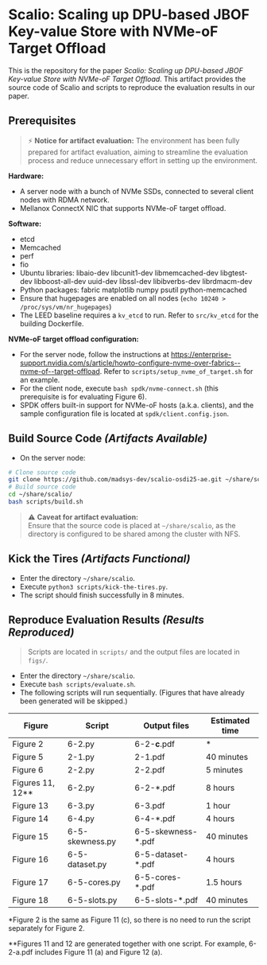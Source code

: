 # Scalio: Scaling up DPU-based JBOF Key-value Store with NVMe-oF Target Offload

This is the repository for the paper *Scalio: Scaling up DPU-based JBOF Key-value Store with NVMe-oF Target Offload*. This artifact provides the source code of Scalio and scripts to reproduce the evaluation results in our paper.

## Prerequisites

> ⚡ **Notice for artifact evaluation:**
> The environment has been fully prepared for artifact evaluation, aiming to streamline the evaluation process and reduce unnecessary effort in setting up the environment.

**Hardware:**

- A server node with a bunch of NVMe SSDs, connected to several client nodes with RDMA network.
- Mellanox ConnectX NIC that supports NVMe-oF target offload.

**Software:**

- etcd
- Memcached
- perf
- fio
- Ubuntu libraries: libaio-dev libcunit1-dev libmemcached-dev libgtest-dev libboost-all-dev uuid-dev libssl-dev libibverbs-dev librdmacm-dev
- Python packages: fabric matplotlib numpy psutil python-memcached
- Ensure that hugepages are enabled on all nodes (`echo 10240 > /proc/sys/vm/nr_hugepages`)
- The LEED baseline requires a `kv_etcd` to run. Refer to `src/kv_etcd` for the building Dockerfile.

**NVMe-oF target offload configuration:**

- For the server node, follow the instructions at https://enterprise-support.nvidia.com/s/article/howto-configure-nvme-over-fabrics--nvme-of--target-offload. Refer to `scripts/setup_nvme_of_target.sh` for an example.
- For the client node, execute `bash spdk/nvme-connect.sh` (this prerequisite is for evaluating Figure 6).
- SPDK offers built-in support for NVMe-oF hosts (a.k.a. clients), and the sample configuration file is located at `spdk/client.config.json`.

## Build Source Code *(Artifacts Available)*

- On the server node:

```bash
# Clone source code
git clone https://github.com/madsys-dev/scalio-osdi25-ae.git ~/share/scalio
# Build source code
cd ~/share/scalio/
bash scripts/build.sh
```

> ⚠️ **Caveat for artifact evaluation:**  
> Ensure that the source code is placed at `~/share/scalio`, as the directory is configured to be shared among the cluster with NFS.

## Kick the Tires *(Artifacts Functional)*

- Enter the directory `~/share/scalio`.
- Execute `python3 scripts/kick-the-tires.py`.
- The script should finish successfully in 8 minutes.

## Reproduce Evaluation Results *(Results Reproduced)*

> Scripts are located in `scripts/` and the output files are located in `figs/`.

- Enter the directory `~/share/scalio`.
- Execute `bash scripts/evaluate.sh`.
- The following scripts will run sequentially. (Figures that have already been generated will be skipped.)

| Figure           | Script          | Output files       | Estimated time |
| ---------------- | --------------- | ------------------ | -------------- |
| Figure 2         | 6-2.py          | 6-2-**c**.pdf      | *              |
| Figure 5         | 2-1.py          | 2-1.pdf            | 40 minutes     |
| Figure 6         | 2-2.py          | 2-2.pdf            | 5 minutes      |
| Figures 11, 12** | 6-2.py          | 6-2-*.pdf          | 8 hours        |
| Figure 13        | 6-3.py          | 6-3.pdf            | 1 hour         |
| Figure 14        | 6-4.py          | 6-4-*.pdf          | 4 hours        |
| Figure 15        | 6-5-skewness.py | 6-5-skewness-*.pdf | 40 minutes     |
| Figure 16        | 6-5-dataset.py  | 6-5-dataset-*.pdf  | 4 hours        |
| Figure 17        | 6-5-cores.py    | 6-5-cores-*.pdf    | 1.5 hours      |
| Figure 18        | 6-5-slots.py    | 6-5-slots-*.pdf    | 40 minutes     |

*Figure 2 is the same as Figure 11 (c), so there is no need to run the script separately for Figure 2.

**Figures 11 and 12 are generated together with one script. For example, 6-2-a.pdf includes Figure 11 (a) and Figure 12 (a).
